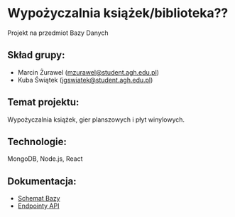 # Wypożyczalnia książek/biblioteka??
Projekt na przedmiot Bazy Danych

## Skład grupy:
- Marcin Żurawel (mzurawel@student.agh.edu.pl)
- Kuba Świątek (jgswiatek@student.agh.edu.pl)

## Temat projektu: 
Wypożyczalnia książek, gier planszowych i płyt winylowych.

## Technologie:
MongoDB, Node.js, React

## Dokumentacja:
- [Schemat Bazy](EndpointsDocumentation.md)
- [Endpointy API](EndpointsDocumentation.md)
